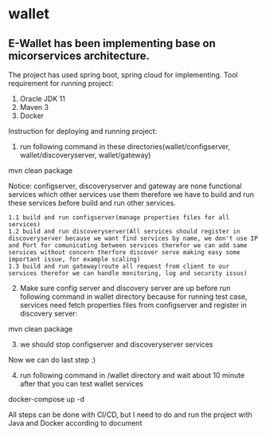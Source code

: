 # wallet
E-Wallet has been implementing base on micorservices architecture.
------------------------------
The project has used spring boot, spring cloud for implementing.
Tool requirement for running project:
1. Oracle JDK 11
2. Maven 3
3. Docker

Instruction for deploying and running project:

1. run following command in these directories(wallet/configserver, wallet/discoveryserver, wallet/gateway)

mvn clean package

Notice: configserver, discoveryserver and gateway are none functional services which other services use them therefore we have to build and run these services before build and run other services.

    1.1 build and run configserver(manage properties files for all services)
    1.2 build and run discoveryserver(All services should register in discoveryserver because we want find services by name, we don't use IP and Port for comunicating between services therefor we can add same services without concern therfore discover serve making easy some important issue, for example scaling)
    1.3 build and run gateway(route all request from client to our services therefor we can handle monitoring, log and security issus)

2. Make sure config server and discovery server are up before run following command in wallet directory because for running test case, services need fetch properties files from configserver and register in discovery server:

mvn clean package

3. we should stop configserver and discoveryserver services

Now we can do last step :)

4. run following command in /wallet directory and wait about 10 minute after that you can test wallet services

docker-compose up -d

All steps can be done with CI/CD, but I need to do and run the project with Java and Docker according to document
